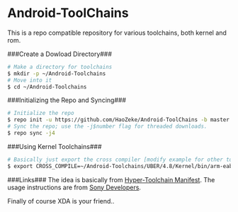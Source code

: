 Android-ToolChains
================================
This is a repo compatible repository for various toolchains, both kernel and rom.


###Create a Dowload Directory###
```bash
# Make a directory for toolchains
$ mkdir -p ~/Android-Toolchains
# Move into it
$ cd ~/Android-Toolchains
```

###Initializing the Repo and Syncing###
```bash
# Initialize the repo
$ repo init -u https://github.com/HaoZeke/Android-ToolChains -b master
# Sync the repo; use the -j$number flag for threaded downloads.
$ repo sync -j4
```

###Using Kernel Toolchains###
```bash
# Basically just export the cross compiler [modify example for other toolchains]
$ export CROSS_COMPILE=~/Android-Toolchains/UBER/4.8/Kernel/bin/arm-eabi-
```
###Links###
The idea is basically from [Hyper-Toolchain Manifest](https://github.com/hyper-toolchains/KernelToolchain_Manifest "Inspiration").
The usage instructions are from [Sony Developers](http://developer.sonymobile.com/knowledge-base/open-source/open-devices/how-to-build-and-flash-a-linux-kernel/how-to-build-and-flash-a-linux-kernel-from-sony-copyleft-archives/ "Useful").

Finally of course XDA is your friend..
